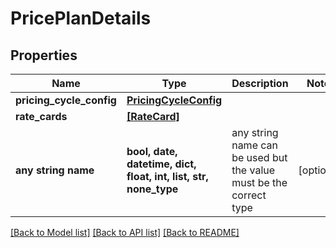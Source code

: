 # PricePlanDetails


## Properties
Name | Type | Description | Notes
------------ | ------------- | ------------- | -------------
**pricing_cycle_config** | [**PricingCycleConfig**](PricingCycleConfig.md) |  | 
**rate_cards** | [**[RateCard]**](RateCard.md) |  | 
**any string name** | **bool, date, datetime, dict, float, int, list, str, none_type** | any string name can be used but the value must be the correct type | [optional]

[[Back to Model list]](../README.md#documentation-for-models) [[Back to API list]](../README.md#documentation-for-api-endpoints) [[Back to README]](../README.md)


